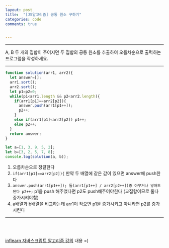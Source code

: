 ```yaml
---
layout: post
title:  "[JS알고리즘] 공통 원소 구하기"
categories: code 
comments: true


---
```






---

A, B 두 개의 집합이 주어지면 두 집합의 공통 원소를 추출하여 오름차순으로 출력하는 프로그램을 작성하세요.

---





~~~javascript
function solution(arr1, arr2){
  let answer=[];
  arr1.sort();
  arr2.sort();
  let p1=p2=0;
  while(p1<arr1.length && p2<arr2.length){
    if(arr1[p1]==arr2[p2]){
      answer.push(arr1[p1++]);
      p2++;
    }
    else if(arr1[p1]<arr2[p2]) p1++;
    else p2++;
  }              
  return answer;
}

let a=[1, 3, 9, 5, 2];
let b=[3, 2, 5, 7, 8];
console.log(solution(a, b));
~~~



1. 오름차순으로 정렬한다
2. `if(arr1[p1]==arr2[p2]){` 만약 두 배열에 같은 값이 있으면 answer에 push한다
3. `answer.push(arr1[p1++]); 둘(arr1[p1++] / arr2[p2++])중 아무거나 넣어도 된다
         p2++;` p1을 push 해주었다면 p2도 push해주어야한다 (교집합이므로 둘다 증가시켜야함)
4. a배열과 b배열을 비교하는데 arr1이 작으면 p1을 증가시키고 아니라면 p2를 증가시킨다 

---



<br>

<br>

[inflearn 자바스크립트 알고리즘 강의](https://www.inflearn.com/course/%EC%9E%90%EB%B0%94%EC%8A%A4%ED%81%AC%EB%A6%BD%ED%8A%B8-%EC%95%8C%EA%B3%A0%EB%A6%AC%EC%A6%98-%EB%AC%B8%EC%A0%9C%ED%92%80%EC%9D%B4/dashboard) 내용 =)